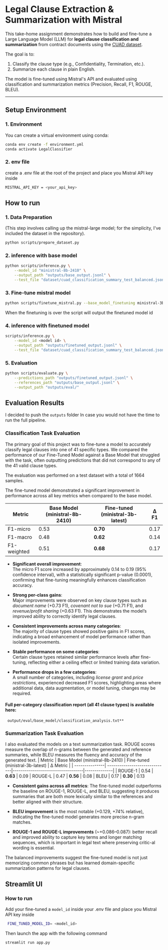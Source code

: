 # Legal Clause Extraction & Summarization with Mistral

This take-home assignment demonstrates how to build and fine-tune a Large Language Model (LLM) for **legal clause classification and summarization** from contract documents using the [CUAD dataset](https://github.com/TheAtticusProject/cuad).

The goal is to:
1. Classify the clause type (e.g., Confidentiality, Termination, etc.).
2. Summarize each clause in plain English.

The model is fine-tuned using Mistral's API and evaluated using classification and summarization metrics (Precision, Recall, F1, ROUGE, BLEU).

---

## Setup Environment

### 1. Environment

You can create a virtual environment using conda:

```bash
conda env create -f environment.yml
conda activate LegalClassifier
```

### 2. env file

create a .env file at the root of the project and place you Mistral API key inside
```bash
MISTRAL_API_KEY = <your_api_key>
```

## How to run

### 1. Data Preparation
(This step involves calling up the mistral-large model; for the simplicity, I've included the dataset in the repository).
```bash 
python scripts/prepare_dataset.py
```
### 2. inference with base model
```bash
python scripts/inference.py \
    --model_id "ministral-8b-2410" \
    --output_path "outputs/base_output.jsonl" \
    --test_file "dataset/cuad_classification_summary_test_balanced.jsonl"
```
### 3. Fine-tune mistral model
```bash
python scripts/finetune_mistral.py --base_model_finetuning ministral-3b-latest            
```
When the finetuning is over the script will output the finetuned model id
### 4. inference with finetuned model
```bash
scripts/inference.py \
    --model_id <model id> \
    --output_path "outputs/finetuned_output.jsonl" \
    --test_file "dataset/cuad_classification_summary_test_balanced.jsonl"  
```
### 5. Evaluation
```bash
python scripts/evaluate.py \
    --predictions_path "outputs/finetuned_output.jsonl" \
    --references_path "outputs/base_output.jsonl" \
    --output_path "outputs/eval/"

```

## Evaluation Results
I decided to push the <code>outputs</code> folder In case you would not have the time to run the full pipeline.
### Classification Task Evaluation
The primary goal of this project was to fine-tune a model to accurately classify legal clauses into one of 41 specific types. We compared the performance of our Fine-Tuned Model against a Base Model that struggled with the task, often outputting predictions that did not correspond to any of the 41 valid clause types.

The evaluation was performed on a test dataset with a total of 1664 samples.

The fine-tuned model demonstrated a significant improvement in performance across all key metrics when compared to the base model.

|Metric      | Base Model (ministral-8b-2410) | Fine-tuned (ministral-3b-latest) |     Δ F1    |
-------------|-------------------------------|-----------------------------------|-------------|
|F1-micro    |          0.53                 |             **0.70**              |    0.17
|F1-macro    |          0.48                 |             **0.62**              |    0.14
|F1-weighted |          0.51                 |            **0.68**               |    0.17 



- **Significant overall improvement**:  
  The micro F1 score increased by approximately 0.14 to 0.19 (95% confidence interval), with a statistically significant p-value (0.0001), confirming that fine-tuning meaningfully enhances classification accuracy.

- **Strong per-class gains**:  
  Major improvements were observed on key clause types such as *document name* (+0.73 F1), *covenant not to sue* (+0.71 F1), and *revenue/profit sharing* (+0.63 F1). This demonstrates the model’s improved ability to correctly identify legal clauses.

- **Consistent improvements across many categories**:  
  The majority of clause types showed positive gains in F1 scores, indicating a broad enhancement of model performance rather than isolated improvements.

- **Stable performance on some categories**:  
  Certain clause types retained similar performance levels after fine-tuning, reflecting either a ceiling effect or limited training data variation.

- **Performance drops in a few categories**:  
  A small number of categories, including *license grant* and *price restrictions*, experienced decreased F1 scores, highlighting areas where additional data, data augmentation, or model tuning, changes may be required.


#### Full per-category classification report (all 41 clause types) is available here:
<code> output/eval/base_model/classification_analysis.txt** </code>

### Summarization Task Evaluation
I also evaluated the models on a text summarization task. 
ROUGE scores measure the overlap of n-grams between the generated and reference summaries, while BLEU measures the fluency and accuracy of the generated text.
| Metric         | Base Model (ministral-8b-2410) | Fine-tuned (ministral-3b-latest) |  Δ Metric    | 
| ---------------| ------------------------------|-----------------------------------|--------------|
| ROUGE-1        |           0.54                |    **0.63**                       | 0.09
| ROUGE-L        |           0.47                |    **0.56**                       |  0.08
| BLEU           |           0.17                |    **0.30**                       |  0.13

- **Consistent gains across all metrics**: The fine-tuned model outperforms the baseline on ROUGE-1, ROUGE-L, and BLEU, suggesting it produces summaries that are both more lexically similar to the references and better aligned with their structure.

- **BLEU improvement** is the most notable (+0.129, +74% relative), indicating the fine-tuned model generates more precise n-gram matches.

- **ROUGE-1 and ROUGE-L improvements** (~+0.086–0.087):  better recall and improved ability to capture key terms and longer matching sequences, which is important in legal text where preserving critic-al wording is essential.

The balanced improvements suggest the fine-tuned model is not just memorizing common phrases but has learned domain-specific summarization patterns for legal clauses.


## Streamlit UI
### How to run

Add your fine-tuned a <code>model_id</code> inside your .env file and place you Mistral API key inside
```bash
 FINE_TUNED_MODEL_ID= <model_id>
```
Then launch the app with the following command
```bash
streamlit run app.py
```

